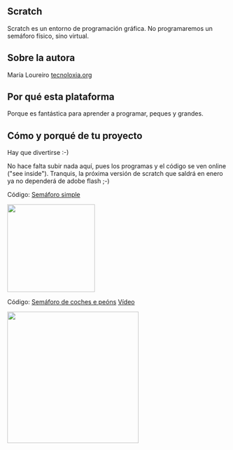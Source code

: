 ## Scratch

Scratch es un entorno de programación gráfica. No programaremos un semáforo físico, sino virtual.

## Sobre la autora
María Loureiro [tecnoloxia.org](https://tecnoloxia.org/)

## Por qué esta plataforma
Porque es fantástica para aprender a programar, peques y grandes. 

## Cómo y porqué de tu proyecto
Hay que divertirse :-)

No hace falta subir nada aquí, pues los programas y el código se ven online ("see inside").
Tranquis, la próxima versión de scratch que saldrá en enero ya no dependerá de adobe flash ;-)

Código: [Semáforo simple](https://scratch.mit.edu/projects/70264508/)

<img src="https://github.com/dcuartielles/semaforos/blob/master/ejemplos/Scratch/img/semaforo1.png" height="200">

Código: [Semáforo de coches e peóns](https://scratch.mit.edu/projects/70142748/)
[Vídeo](https://www.youtube.com/watch?v=ygiB_F7ReJ8)

<img src="https://github.com/dcuartielles/semaforos/blob/master/ejemplos/Scratch/img/semaforo2.png" height="300">
